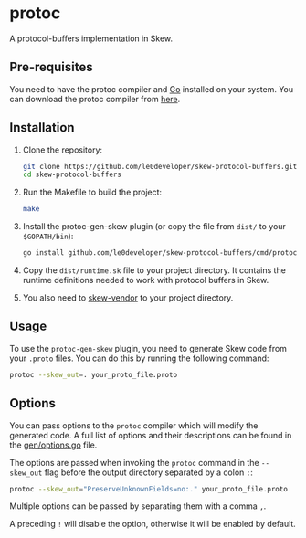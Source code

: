 # protoc

A protocol-buffers implementation in Skew.

## Pre-requisites

You need to have the protoc compiler and [Go](https://go.dev/) installed on your
system. You can download the protoc compiler from
[here](https://github.com/protocolbuffers/protobuf#protobuf-compiler-installation).

## Installation

1. Clone the repository:

   ```bash
   git clone https://github.com/le0developer/skew-protocol-buffers.git
   cd skew-protocol-buffers
   ```

2. Run the Makefile to build the project:

   ```bash
   make
   ```

3. Install the protoc-gen-skew plugin (or copy the file from `dist/` to your
   `$GOPATH/bin`):

   ```bash
   go install github.com/le0developer/skew-protocol-buffers/cmd/protoc-gen-skew@latest
   ```

4. Copy the `dist/runtime.sk` file to your project directory. It contains the
   runtime definitions needed to work with protocol buffers in Skew.
5. You also need to [skew-vendor](https://github.com/Le0Developer/skew-vendor)
   to your project directory.

## Usage

To use the `protoc-gen-skew` plugin, you need to generate Skew code from your
`.proto` files. You can do this by running the following command:

```bash
protoc --skew_out=. your_proto_file.proto
```

## Options

You can pass options to the `protoc` compiler which will modify the generated
code. A full list of options and their descriptions can be found in the
[gen/options.go](gen/options.go) file.

The options are passed when invoking the `protoc` command in the `--skew_out`
flag before the output directory separated by a colon `:`:

```bash
protoc --skew_out="PreserveUnknownFields=no:." your_proto_file.proto
```

Multiple options can be passed by separating them with a comma `,`.

A preceding `!` will disable the option, otherwise it will be enabled by
default.
